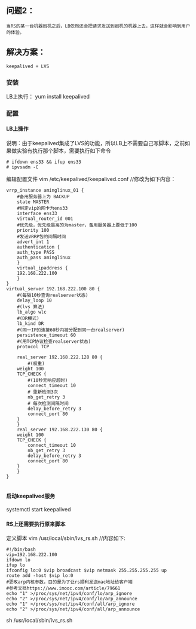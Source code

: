 ## 问题2：

	当RS的某一台机器宕机之后，LB依然还会把请求发送到宕机的机器上去，这样就会影响到用户的体验。


## 解决方案：

	keepalived + LVS

### 安装

LB上执行：
	yum install keepalived

### 配置

#### LB上操作

说明：由于keepalived集成了LVS的功能，所以LB上不需要自己写脚本，之前如果做实验有执行那个脚本，需要执行如下命令

	# ifdown ens33 && ifup ens33
	# ipvsadm -C

编辑配置文件 vim /etc/keepalived/keepalived.conf  //修改为如下内容：
```
vrrp_instance aminglinux_01 {
    #备用服务器上为 BACKUP
    state MASTER
    #绑定vip的网卡为ens33
    interface ens33
    virtual_router_id 001
    #优先级，优先级最高的为master，备用服务器上要低于100
    priority 100
    #发送VRRP包的间隔时间
    advert_int 1
    authentication {
	auth_type PASS
	auth_pass aminglinux
    }
    virtual_ipaddress {
	192.168.222.100
    }
}
virtual_server 192.168.222.100 80 {
    #(每隔10秒查询realserver状态)
    delay_loop 10
    #(lvs 算法)
    lb_algo wlc
    #(DR模式)
    lb_kind DR
    #(同一IP的连接60秒内被分配到同一台realserver)
    persistence_timeout 60
    #(用TCP协议检查realserver状态)
    protocol TCP

    real_server 192.168.222.128 80 {
        #(权重)
	weight 100
	TCP_CHECK {
	    #(10秒无响应超时)
	    connect_timeout 10
	    # 重新检测3次
	    nb_get_retry 3
	    # 每次检测间隔时间
	    delay_before_retry 3
	    connect_port 80
	}
    }
    real_server 192.168.222.130 80 {
	weight 100
	TCP_CHECK {
	    connect_timeout 10
	    nb_get_retry 3
	    delay_before_retry 3
	    connect_port 80
	}
    }
}


```
#### 启动keepalived服务

systemctl start keepalived


#### RS上还需要执行原来脚本

定义脚本 vim /usr/local/sbin/lvs_rs.sh //内容如下:
```
#!/bin/bash
vip=192.168.222.100
ifdown lo
ifup lo
ifconfig lo:0 $vip broadcast $vip netmask 255.255.255.255 up
route add -host $vip lo:0
#更改arp内核参数，目的是为了让rs顺利发送mac地址给客户端
#参考文档https://www.imooc.com/article/79661
echo "1" >/proc/sys/net/ipv4/conf/lo/arp_ignore
echo "2" >/proc/sys/net/ipv4/conf/lo/arp_announce
echo "1" >/proc/sys/net/ipv4/conf/all/arp_ignore
echo "2" >/proc/sys/net/ipv4/conf/all/arp_announce
```
sh /usr/local/sbin/lvs_rs.sh
